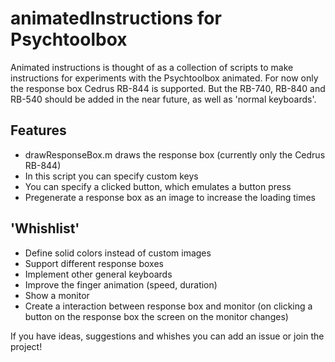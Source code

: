 # animatedInstructions for Psychtoolbox
Animated instructions is thought of as a collection of scripts to make instructions for experiments with the Psychtoolbox animated.
For now only the response box Cedrus RB-844 is supported. But the RB-740, RB-840 and RB-540 should be added in the near future, as well as 'normal keyboards'.

## Features
- drawResponseBox.m draws the response box (currently only the Cedrus RB-844)
- In this script you can specify custom keys
- You can specify a clicked button, which emulates a button press
- Pregenerate a response box as an image to increase the loading times

## 'Whishlist'
- Define solid colors instead of custom images
- Support different response boxes
- Implement other general keyboards
- Improve the finger animation (speed, duration)
- Show a monitor
- Create a interaction between response box and monitor (on clicking a button on the response box the screen on the monitor changes)

If you have ideas, suggestions and whishes you can add an issue or join the project!
